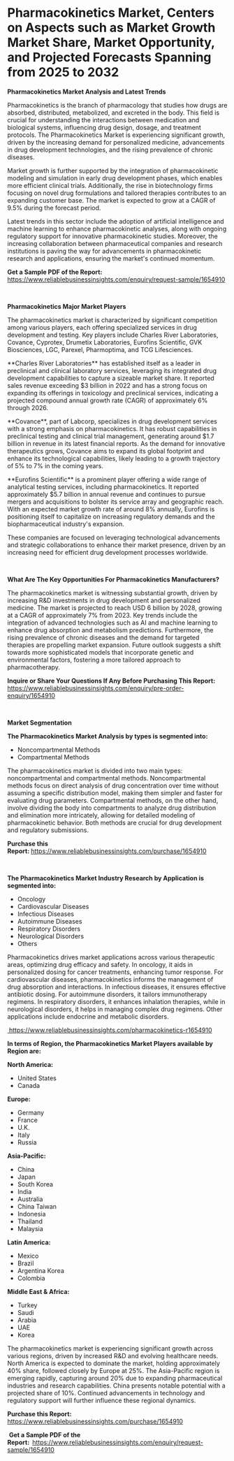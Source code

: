 <p><h1>Pharmacokinetics Market, Centers on Aspects such as Market Growth Market Share, Market Opportunity, and Projected Forecasts Spanning from 2025 to 2032</h1></p><p><strong>Pharmacokinetics Market Analysis and Latest Trends</strong></p>
<p><p>Pharmacokinetics is the branch of pharmacology that studies how drugs are absorbed, distributed, metabolized, and excreted in the body. This field is crucial for understanding the interactions between medication and biological systems, influencing drug design, dosage, and treatment protocols. The Pharmacokinetics Market is experiencing significant growth, driven by the increasing demand for personalized medicine, advancements in drug development technologies, and the rising prevalence of chronic diseases.</p><p>Market growth is further supported by the integration of pharmacokinetic modeling and simulation in early drug development phases, which enables more efficient clinical trials. Additionally, the rise in biotechnology firms focusing on novel drug formulations and tailored therapies contributes to an expanding customer base. The market is expected to grow at a CAGR of 9.5% during the forecast period. </p><p>Latest trends in this sector include the adoption of artificial intelligence and machine learning to enhance pharmacokinetic analyses, along with ongoing regulatory support for innovative pharmacokinetic studies. Moreover, the increasing collaboration between pharmaceutical companies and research institutions is paving the way for advancements in pharmacokinetic research and applications, ensuring the market's continued momentum.</p></p>
<p><strong>Get a Sample PDF of the Report:&nbsp;</strong> <a href="https://www.reliablebusinessinsights.com/enquiry/request-sample/1654910?utm_campaign=2302&utm_medium=2&utm_source=Github&utm_content=ia&utm_term=18042025&utm_id=pharmacokinetics">https://www.reliablebusinessinsights.com/enquiry/request-sample/1654910</a></p>
<p>&nbsp;</p>
<p><strong>Pharmacokinetics Major Market Players</strong></p>
<p><p>The pharmacokinetics market is characterized by significant competition among various players, each offering specialized services in drug development and testing. Key players include Charles River Laboratories, Covance, Cyprotex, Drumetix Laboratories, Eurofins Scientific, GVK Biosciences, LGC, Parexel, Pharmoptima, and TCG Lifesciences.</p><p>**Charles River Laboratories** has established itself as a leader in preclinical and clinical laboratory services, leveraging its integrated drug development capabilities to capture a sizeable market share. It reported sales revenue exceeding $3 billion in 2022 and has a strong focus on expanding its offerings in toxicology and preclinical services, indicating a projected compound annual growth rate (CAGR) of approximately 6% through 2026.</p><p>**Covance**, part of Labcorp, specializes in drug development services with a strong emphasis on pharmacokinetics. It has robust capabilities in preclinical testing and clinical trial management, generating around $1.7 billion in revenue in its latest financial reports. As the demand for innovative therapeutics grows, Covance aims to expand its global footprint and enhance its technological capabilities, likely leading to a growth trajectory of 5% to 7% in the coming years.</p><p>**Eurofins Scientific** is a prominent player offering a wide range of analytical testing services, including pharmacokinetics. It reported approximately $5.7 billion in annual revenue and continues to pursue mergers and acquisitions to bolster its service array and geographic reach. With an expected market growth rate of around 8% annually, Eurofins is positioning itself to capitalize on increasing regulatory demands and the biopharmaceutical industry's expansion.</p><p>These companies are focused on leveraging technological advancements and strategic collaborations to enhance their market presence, driven by an increasing need for efficient drug development processes worldwide.</p></p>
<p>&nbsp;</p>
<p><strong>What Are The Key Opportunities For Pharmacokinetics Manufacturers?</strong></p>
<p><p>The pharmacokinetics market is witnessing substantial growth, driven by increasing R&D investments in drug development and personalized medicine. The market is projected to reach USD 6 billion by 2028, growing at a CAGR of approximately 7% from 2023. Key trends include the integration of advanced technologies such as AI and machine learning to enhance drug absorption and metabolism predictions. Furthermore, the rising prevalence of chronic diseases and the demand for targeted therapies are propelling market expansion. Future outlook suggests a shift towards more sophisticated models that incorporate genetic and environmental factors, fostering a more tailored approach to pharmacotherapy.</p></p>
<p><strong>Inquire or Share Your Questions If Any Before Purchasing This Report:</strong> <a href="https://www.reliablebusinessinsights.com/enquiry/pre-order-enquiry/1654910?utm_campaign=2302&utm_medium=2&utm_source=Github&utm_content=ia&utm_term=18042025&utm_id=pharmacokinetics">https://www.reliablebusinessinsights.com/enquiry/pre-order-enquiry/1654910</a></p>
<p>&nbsp;</p>
<p><strong>Market Segmentation</strong></p>
<p><strong>The Pharmacokinetics Market Analysis by types is segmented into:</strong></p>
<p><ul><li>Noncompartmental Methods</li><li>Compartmental Methods</li></ul></p>
<p><p>The pharmacokinetics market is divided into two main types: noncompartmental and compartmental methods. Noncompartmental methods focus on direct analysis of drug concentration over time without assuming a specific distribution model, making them simpler and faster for evaluating drug parameters. Compartmental methods, on the other hand, involve dividing the body into compartments to analyze drug distribution and elimination more intricately, allowing for detailed modeling of pharmacokinetic behavior. Both methods are crucial for drug development and regulatory submissions.</p></p>
<p><strong>Purchase this Report:&nbsp;</strong><a href="https://www.reliablebusinessinsights.com/purchase/1654910?utm_campaign=2302&utm_medium=2&utm_source=Github&utm_content=ia&utm_term=18042025&utm_id=pharmacokinetics">https://www.reliablebusinessinsights.com/purchase/1654910</a></p>
<p>&nbsp;</p>
<p><strong>The Pharmacokinetics Market Industry Research by Application is segmented into:</strong></p>
<p><ul><li>Oncology</li><li>Cardiovascular Diseases</li><li>Infectious Diseases</li><li>Autoimmune Diseases</li><li>Respiratory Disorders</li><li>Neurological Disorders</li><li>Others</li></ul></p>
<p><p>Pharmacokinetics drives market applications across various therapeutic areas, optimizing drug efficacy and safety. In oncology, it aids in personalized dosing for cancer treatments, enhancing tumor response. For cardiovascular diseases, pharmacokinetics informs the management of drug absorption and interactions. In infectious diseases, it ensures effective antibiotic dosing. For autoimmune disorders, it tailors immunotherapy regimens. In respiratory disorders, it enhances inhalation therapies, while in neurological disorders, it helps in managing complex drug regimens. Other applications include endocrine and metabolic disorders.</p></p>
<p><a href="https://www.reliablebusinessinsights.com/pharmacokinetics-r1654910?utm_campaign=2302&utm_medium=2&utm_source=Github&utm_content=ia&utm_term=18042025&utm_id=pharmacokinetics">&nbsp;https://www.reliablebusinessinsights.com/pharmacokinetics-r1654910</a></p>
<p><strong>In terms of Region, the Pharmacokinetics Market Players available by Region are:</strong></p>
<p>
    <p> <strong> North America: </strong>
        <ul>
            <li>United States</li>
            <li>Canada</li>
        </ul>
        </p> 
    <p> <strong> Europe: </strong>
        <ul>
            <li>Germany</li>
            <li>France</li>
            <li>U.K.</li>
            <li>Italy</li>
            <li>Russia</li>
        </ul>
        </p> 
    <p> <strong> Asia-Pacific: </strong>
        <ul>
            <li>China</li>
            <li>Japan</li>
            <li>South Korea</li>
            <li>India</li>
            <li>Australia</li>
            <li>China Taiwan</li>
            <li>Indonesia</li>
            <li>Thailand</li>
            <li>Malaysia</li>
        </ul>
        </p> 
    <p> <strong> Latin America: </strong>
        <ul>
            <li>Mexico</li>
            <li>Brazil</li>
            <li>Argentina Korea</li>
            <li>Colombia</li>
        </ul>
        </p> 
    <p> <strong> Middle East & Africa: </strong>
        <ul>
            <li>Turkey</li>
            <li>Saudi</li>
            <li>Arabia</li>
            <li>UAE</li>
            <li>Korea</li>
        </ul>
    </p>
    </p>
<p><p>The pharmacokinetics market is experiencing significant growth across various regions, driven by increased R&D and evolving healthcare needs. North America is expected to dominate the market, holding approximately 40% share, followed closely by Europe at 25%. The Asia-Pacific region is emerging rapidly, capturing around 20% due to expanding pharmaceutical industries and research capabilities. China presents notable potential with a projected share of 10%. Continued advancements in technology and regulatory support will further influence these regional dynamics.</p></p>
<p><strong>Purchase this Report: </strong><a href="https://www.reliablebusinessinsights.com/purchase/1654910?utm_campaign=2302&utm_medium=2&utm_source=Github&utm_content=ia&utm_term=18042025&utm_id=pharmacokinetics">https://www.reliablebusinessinsights.com/purchase/1654910</a></p>
<p>&nbsp;<strong>Get a Sample PDF of the Report:&nbsp;&nbsp;</strong><a href="https://www.reliablebusinessinsights.com/enquiry/request-sample/1654910?utm_campaign=2302&utm_medium=2&utm_source=Github&utm_content=ia&utm_term=18042025&utm_id=pharmacokinetics">https://www.reliablebusinessinsights.com/enquiry/request-sample/1654910</a></p>
<p><strong></strong></p>
<p><p></p><p></p><p></p></p>